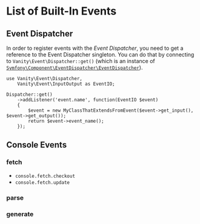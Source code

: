 # List of Built-In Events

## Event Dispatcher

In order to register events with the _Event Dispatcher_, you need to get a reference to the Event Dispatcher singleton. You can do that by connecting to `Vanity\Event\Dispatcher::get()` (which is an instance of [`Symfony\Component\EventDispatcher\EventDispatcher`](https://github.com/symfony/EventDispatcher/blob/master/EventDispatcher.php)).

    use Vanity\Event\Dispatcher,
        Vanity\Event\InputOutput as EventIO;

    Dispatcher::get()
        ->addListener('event.name', function(EventIO $event)
        {
            $event = new MyClassThatExtendsFromEvent($event->get_input(), $event->get_output());
            return $event->event_name();
        });


## Console Events
### fetch
* `console.fetch.checkout`
* `console.fetch.update`

### parse

### generate
